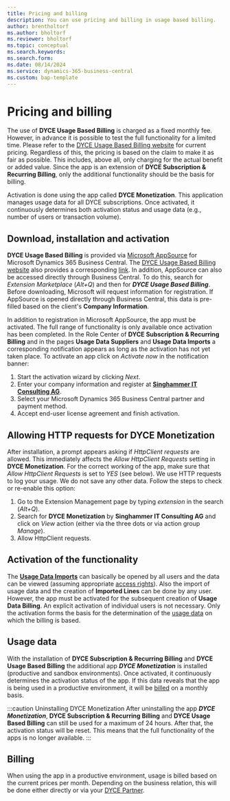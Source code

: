 ```yaml
---
title: Pricing and billing 
description: You can use pricing and billing in usage based billing.
author: brentholtorf
ms.author: bholtorf
ms.reviewer: bholtorf
ms.topic: conceptual
ms.search.keywords: 
ms.search.form: 
ms.date: 08/14/2024
ms.service: dynamics-365-business-central
ms.custom: bap-template
---
```


# Pricing and billing

The use of **DYCE Usage Based Billing** is charged as a fixed monthly fee. However, in advance it is possible to test the full functionality for a limited time. Please refer to the <a href="https://www.singhammer.com/en/solutions/dyce-usage-based-billing/" title="DYCE Usage Based Billing">DYCE Usage Based Billing website</a> for current pricing. Regardless of this, the pricing is based on the claim to make it as fair as possible. This includes, above all, only charging for the actual benefit or added value. Since the app is an extension of **DYCE Subscription & Recurring Billing**, only the additional functionality should be the basis for billing.

Activation is done using the app called **DYCE Monetization**. This application manages usage data for all DYCE subscriptions. Once activated, it continuously determines both activation status and usage data (e.g., number of users or transaction volume).


## Download, installation and activation
**DYCE Usage Based Billing** is provided via <a href="https://appsource.microsoft.com/en-us/marketplace/apps?product=dynamics-365-business-central&search=dyce&page=1" title="Microsoft AppSource Business Central">Microsoft AppSource</a> for Microsoft Dynamics 365 Business Central. The <a href="https://www.singhammer.com/en/solutions/dyce-usage-based-billing/" title="DYCE Usage Based Billing">DYCE Usage Based Billing website</a> also provides a corresponding <a href="https://appsource.microsoft.com/en-us/product/dynamics-365-business-central/PUBID.singhammeritconsultingag1598359803264%7CAID.1005%7CPAPPID.882b7b1e-2a19-4e1a-988d-b8a7cd3254fd?tab=overview" title="DYCE Usage Based Billing on AppSource">link</a>. In addition, AppSource can also be accessed directly through Business Central. To do this, search for *Extension Marketplace* (*Alt+Q*) and then for ***DYCE Usage Based Billing***. <br/>
Before downloading, Microsoft will request information for registration. If AppSource is opened directly through Business Central, this data is pre-filled based on the client's **Company Information**. <br/>

In addition to registration in Microsoft AppSource, the app must be activated. The full range of functionality is only available once activation has been completed. In the Role Center of **DYCE Subscription & Recurring Billing** and in the pages **Usage Data Suppliers** and **Usage Data Imports** a corresponding notification appears as long as the activation has not yet taken place. To activate an app click on *Activate now* in the notification banner:
1. Start the activation wizard by clicking *Next*.
2. Enter your company information and register at **<a href="https://www.singhammer.com/" title="Singhammer IT Consulting AG">Singhammer IT Consulting AG</a>**.
3. Select your Microsoft Dynamics 365 Business Central partner and payment method.
4. Accept end-user license agreement and finish activation.


## Allowing HTTP requests for DYCE Monetization
After installation, a prompt appears asking if *HttpClient requests* are allowed. This immediately affects the *Allow HttpClient Requests* setting in **DYCE Monetization**. For the correct working of the app, make sure that *Allow HttpClient Requests* is set to *YES* (see below). We use HTTP requests to log your usage. We do not save any other data. Follow the steps to check or re-enable this option:
1. Go to the Extension Management page by typing *extension* in the search (*Alt+Q*).
2. Search for **DYCE Monetization** by **Singhammer IT Consulting AG** and click on *View* action (either via the three dots or via action group *Manage*).
3. Allow HttpClient requests.


## Activation of the functionality
The **[Usage Data Imports](/docs/ubb/processing-usage-data/imports-processing.md)** can basically be opened by all users and the data can be viewed (assuming appropriate [access rights](/ubb/setup/general.md#permissions)). Also the import of usage data and the creation of **Imported Lines** can be done by any user. However, the app must be activated for the subsequent creation of **Usage Data Billing**. An explicit activation of individual users is not necessary. Only the activation forms the basis for the determination of the [usage data](#usage-data) on which the billing is based.


## Usage data
With the installation of **DYCE Subscription & Recurring Billing** and **DYCE Usage Based Billing** the additional app ***DYCE Monetization*** is installed (productive and sandbox environments). Once activated, it continuously determines the activation status of the app. If this data reveals that the app is being used in a productive environment, it will be [billed](#billing) on a monthly basis.

:::caution Uninstalling DYCE Monetization
After uninstalling the app ***DYCE Monetization***, **DYCE Subscription & Recurring Billing** and **DYCE Usage Based Billing** can still be used for a maximum of 24 hours. After that, the activation status will be reset. This means that the full functionality of the apps is no longer available.
:::


## Billing
When using the app in a productive environment, usage is billed based on the current prices per month. Depending on the business relation, this will be done either directly or via your <a href="https://www.singhammer.com/en/become-a-partner/" title="Becoming a DYCE Partner">DYCE Partner</a>.